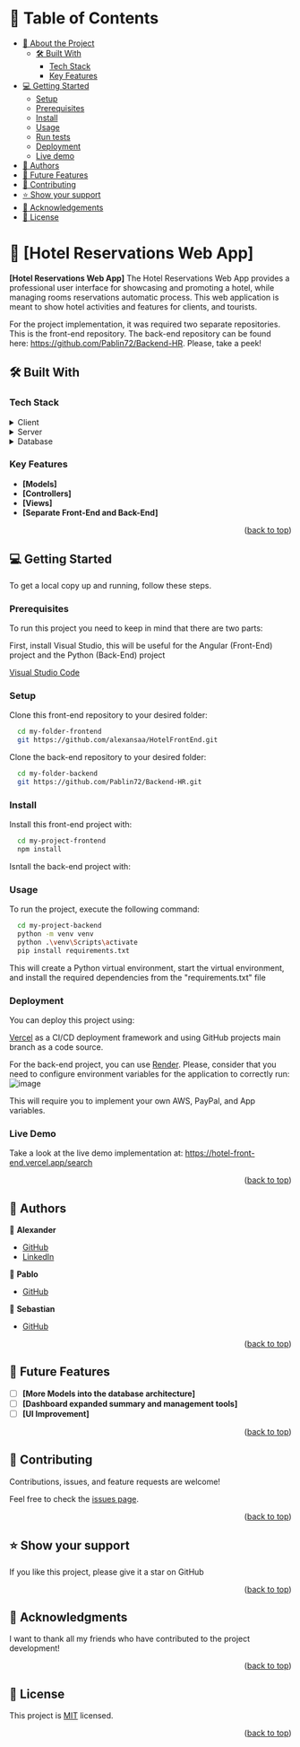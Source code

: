 <a name="readme-top"></a>

# 📗 Table of Contents

- [📖 About the Project](#about-project)
  - [🛠 Built With](#built-with)
    - [Tech Stack](#tech-stack)
    - [Key Features](#key-features)
- [💻 Getting Started](#getting-started)
  - [Setup](#setup)
  - [Prerequisites](#prerequisites)
  - [Install](#install)
  - [Usage](#usage)
  - [Run tests](#run-tests)
  - [Deployment](#triangular_flag_on_post-deployment)
  - [Live demo](#live-demo)
- [👥 Authors](#authors)
- [🔭 Future Features](#future-features)
- [🤝 Contributing](#contributing)
- [⭐️ Show your support](#support)
- [🙏 Acknowledgements](#acknowledgements)
- [📝 License](#license)

# 📖 [Hotel Reservations Web App] <a name="about-project"></a>

**[Hotel Reservations Web App]**
The Hotel Reservations Web App provides a professional user interface for showcasing and promoting a hotel, while managing rooms reservations automatic process. This web application is meant to show hotel activities and features for clients, and tourists.

For the project implementation, it was required two separate repositories. This is the front-end repository. The back-end repository can be found here: https://github.com/Pablin72/Backend-HR. Please, take a peek!

## 🛠 Built With <a name="built-with"></a>

### Tech Stack <a name="tech-stack"></a>

<details>
  <summary>Client</summary>
  <ul>
    <li><a href="https://developer.mozilla.org/en-US/docs/Web/HTML">HTML</a></li>
    <li><a href="https://developer.mozilla.org/en-US/docs/Web/css">CSS</a></li>
    <li><a href="https://developer.mozilla.org/es/docs/Web/JavaScript">JavaScript</a></li>
    <li><a href="https://angular.io/">Angular</a></li>
  </ul>
</details>

<details>
  <summary>Server</summary>
  <ul>
    <li><a href="https://www.python.org/">Python</a></li>
  </ul>
</details>

<details>
<summary>Database</summary>
  <ul>
    <li><a href="https://www.mongodb.com/es/cloud/atlas/lp/try4?utm_source=google&utm_campaign=search_gs_pl_evergreen_atlas_core_prosp-brand_gic-null_amers-ec_ps-all_desktop_es-la_lead&utm_term=mongodb&utm_medium=cpc_paid_search&utm_ad=e&utm_ad_campaign_id=20751877340&adgroup=157840844360&cq_cmp=20751877340&gad_source=1&gclid=CjwKCAjwnv-vBhBdEiwABCYQAxT9hEQZBD_Th6yzukzVpmNA3esZQJgbadV85hCqaVkJYU8GfqQLNBoC7kcQAvD_BwE">Mongo DB</a></li>
  </ul>
</details>

### Key Features <a name="key-features"></a>

- **[Models]**
- **[Controllers]**
- **[Views]**
- **[Separate Front-End and Back-End]**

<p align="right">(<a href="#readme-top">back to top</a>)</p>

## 💻 Getting Started <a name="getting-started"></a>

To get a local copy up and running, follow these steps.

### Prerequisites

To run this project you need to keep in mind that there are two parts:

First, install Visual Studio, this will be useful for the Angular (Front-End) project and the Python (Back-End) project

<a href="https://code.visualstudio.com/">Visual Studio Code</a>

### Setup

Clone this front-end repository to your desired folder:

```sh
  cd my-folder-frontend
  git https://github.com/alexansaa/HotelFrontEnd.git
```

Clone the back-end repository to your desired folder:

```sh
  cd my-folder-backend
  git https://github.com/Pablin72/Backend-HR.git
```

### Install

Install this front-end project with:

```sh
  cd my-project-frontend
  npm install
```

Isntall the back-end project with:

### Usage

To run the project, execute the following command:

```sh
  cd my-project-backend
  python -m venv venv
  python .\venv\Scripts\activate
  pip install requirements.txt
```

This will create a Python virtual environment, start the virtual environment, and install the required dependencies from the "requirements.txt" file


### Deployment

You can deploy this project using:

<a href="https://vercel.com/">Vercel</a> as a CI/CD deployment framework and using GitHub projects main branch as a code source.
 
For the back-end project, you can use <a href="https://render.com/">Render</a>. Please, consider that you need to configure environment variables for the application to correctly run:
![image](https://github.com/alexansaa/HotelFrontEnd/assets/60579598/33e8b50e-baad-4846-a740-fb7a01087008)

This will require you to implement your own AWS, PayPal, and App variables. 

### Live Demo

Take a look at the live demo implementation at: https://hotel-front-end.vercel.app/search

<p align="right">(<a href="#readme-top">back to top</a>)</p>

<!-- AUTHORS -->

## 👥 Authors <a name="authors"></a>

👤 **Alexander**

- [GitHub](https://github.com/alexansaa)
- [LinkedIn](https://www.linkedin.com/in/alexander-saavedra-garcia/)

  
👤 **Pablo**

- [GitHub](https://github.com/Pablin72)

  
👤 **Sebastian**

- [GitHub](https://github.com/SebastianSuarez12)


<p align="right">(<a href="#readme-top">back to top</a>)</p>

<!-- FUTURE FEATURES -->

## 🔭 Future Features <a name="future-features"></a>

- [ ] **[More Models into the database architecture]**
- [ ] **[Dashboard expanded summary and management tools]**
- [ ] **[UI Improvement]**

<p align="right">(<a href="#readme-top">back to top</a>)</p>

<!-- CONTRIBUTING -->

## 🤝 Contributing <a name="contributing"></a>

Contributions, issues, and feature requests are welcome!

Feel free to check the [issues page](https://github.com/alexansaa/HotelFrontEnd/issues).

<p align="right">(<a href="#readme-top">back to top</a>)</p>

## ⭐️ Show your support <a name="support"></a>

If you like this project, please give it a star on GitHub

<p align="right">(<a href="#readme-top">back to top</a>)</p>

## 🙏 Acknowledgments <a name="acknowledgements"></a>

I want to thank all my friends who have contributed to the project development!

<p align="right">(<a href="#readme-top">back to top</a>)</p>

<!-- LICENSE -->

## 📝 License <a name="license"></a>

This project is [MIT](./LICENSE.md) licensed.

<p align="right">(<a href="#readme-top">back to top</a>)</p>

